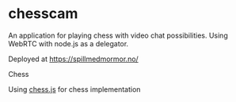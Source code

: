 # chesscam

An application for playing chess with video chat possibilities. 
Using WebRTC with node.js as a delegator. 

Deployed at https://spillmedmormor.no/ 

Chess 

Using [chess.js](https://github.com/jhlywa/chess.js) for chess implementation
